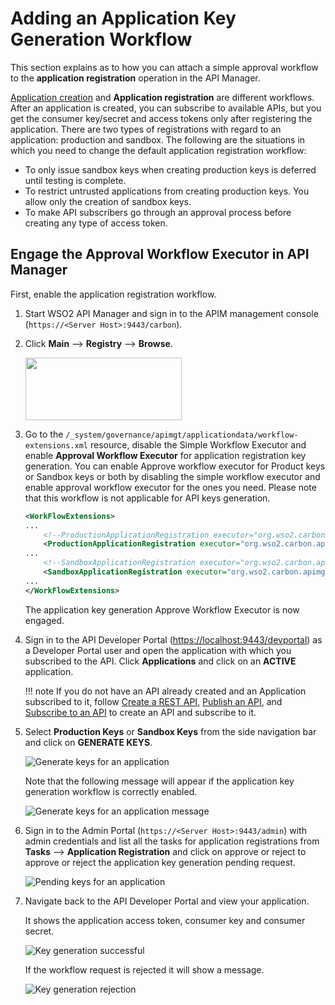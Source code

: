 # Adding an Application Key Generation Workflow

This section explains as to how you can attach a simple approval workflow to the **application registration** operation in the API Manager. 

[Application creation]({{base_path}}/consume/manage-application/advanced-topics/adding-an-application-creation-workflow) and **Application registration** are different workflows. After an application is created, you can subscribe to available APIs, but you get the consumer key/secret and access tokens only after registering the application. There are two types of registrations with regard to an application: production and sandbox. The following are the situations in which you need to change the default application registration workflow:

-  To only issue sandbox keys when creating production keys is deferred until testing is complete.
-  To restrict untrusted applications from creating production keys. You allow only the creation of sandbox keys.
-  To make API subscribers go through an approval process before creating any type of access token.

## Engage the Approval Workflow Executor in API Manager

First, enable the application registration workflow.

1.  Start WSO2 API Manager and sign in to the APIM management console (`https://<Server Host>:9443/carbon`).

2. Click **Main** --> **Registry** --> **Browse**.

     <a href="{{base_path}}/assets/img/learn/navigate-main-resources.png"><img src="{{base_path}}/assets/img/learn/navigate-main-resources.png" width="250" height="100"/></a>

3.  Go to the `/_system/governance/apimgt/applicationdata/workflow-extensions.xml` resource, disable the Simple Workflow Executor and enable **Approval Workflow Executor**  for application registration key generation. You can enable Approve workflow executor for Product keys or Sandbox keys or both by disabling the simple workflow executor and enable approval workflow executor for the ones you need. Please note that this workflow is not applicable for API keys generation.

    ``` xml
    <WorkFlowExtensions>
    ...
        <!--ProductionApplicationRegistration executor="org.wso2.carbon.apimgt.impl.workflow.ApplicationRegistrationSimpleWorkflowExecutor"/-->
        <ProductionApplicationRegistration executor="org.wso2.carbon.apimgt.impl.workflow.ApplicationRegistrationApprovalWorkflowExecutor"/>
    ...   
        <!--SandboxApplicationRegistration executor="org.wso2.carbon.apimgt.impl.workflow.ApplicationRegistrationSimpleWorkflowExecutor"/-->
        <SandboxApplicationRegistration executor="org.wso2.carbon.apimgt.impl.workflow.ApplicationRegistrationApprovalWorkflowExecutor"/>
    ...
    </WorkFlowExtensions>
    ```
    The application key generation Approve Workflow Executor is now engaged.

4.  Sign in to the API Developer Portal (<https://localhost:9443/devportal>) as a Developer Portal user and open the application with which you subscribed to the API. Click **Applications** and click on an **ACTIVE** application.


    !!! note
        If you do not have an API already created and an Application subscribed to it, follow [Create a REST API]({{base_path}}/design/create-api/create-rest-api/create-a-rest-api/), [Publish an API]({{base_path}}/deploy-and-publish/publish-on-dev-portal/publish-an-api/), and [Subscribe to an API]({{base_path}}/consume/manage-subscription/subscribe-to-an-api) to create an API and subscribe to it.

5.  Select **Production Keys** or **Sandbox Keys** from the side navigation bar and click on **GENERATE KEYS**.
    
    ![Generate keys for an application]({{base_path}}/assets/img/learn/application-registration-generate-keys.png)

     Note that the following message will appear if the application key generation workflow is correctly enabled.

    ![Generate keys for an application message]({{base_path}}/assets/img/learn/application-key-genereation-message.png)

6.  Sign in to the Admin Portal (`https://<Server Host>:9443/admin`) with admin credentials and list all the tasks for application registrations from **Tasks** --> **Application Registration** and click on approve or reject to approve or reject the application key generation pending request. 

    ![Pending keys for an application]({{base_path}}/assets/img/learn/application-registration-pending-list.png)

7.  Navigate back to the API Developer Portal and view your application.

     It shows the application access token, consumer key and consumer secret.
    
    ![Key generation successful]({{base_path}}/assets/img/learn/application-key-generated.png)

    If the workflow request is rejected  it will show a message.

    ![Key generation rejection]({{base_path}}/assets/img/learn/application-key-generation-rejected.png)
    
